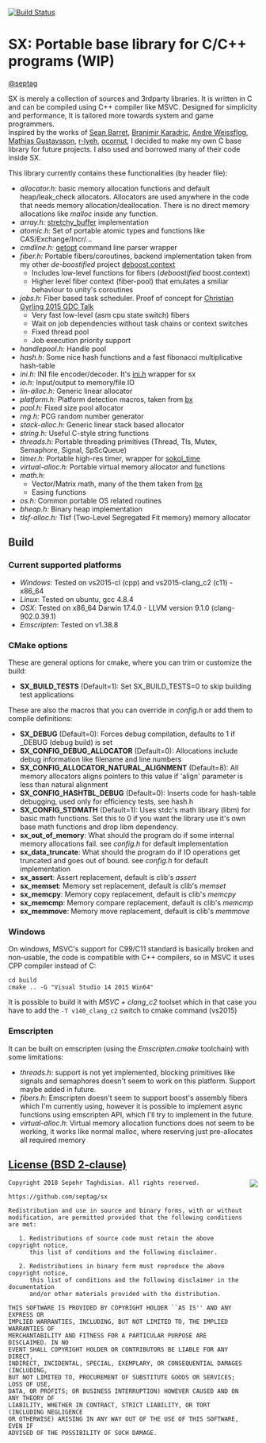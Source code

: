 [![Build Status](https://travis-ci.org/septag/sx.svg?branch=master)](https://travis-ci.org/septag/sx)

# SX: Portable base library for C/C++ programs (WIP)
[@septag](https://twitter.com/septagh)

SX is merely a collection of sources and 3rdparty libraries. It is written in C and can be compiled using C++ compiler like MSVC. 
Designed for simplicity and performance, It is tailored more towards system and game programmers.  
Inspired by the works of [Sean Barret](https://github.com/nothings), [Branimir Karadric](https://github.com/bkaradzic), [Andre Weissflog](https://github.com/floooh), [Mathias Gustavsson](https://github.com/mattiasgustavsson), [r-lyeh](https://github.com/r-lyeh), [ocornut](https://github.com/ocornut), I decided to make my own C base library for future projects. I also used and borrowed many of their code inside SX.

This library currently contains these functionalities (by header file):

- *allocator.h:* basic memory allocation functions and default heap/leak_check allocators. Allocators are used anywhere in the code that needs memory allocation/deallocation. There is no direct memory allocations like _malloc_ inside any function.
- *array.h:* [stretchy_buffer](https://github.com/nothings/stb/blob/master/stretchy_buffer.h) implementation
- *atomic.h:* Set of portable atomic types and functions like CAS/Exchange/Incr/...
- *cmdline.h:* [getopt](https://github.com/wc-duck/getopt) command line parser wrapper
- *fiber.h:* Portable fibers/coroutines, backend implementation taken from my other _de-boostified_ project [deboost.context](https://github.com/septag/deboost.context)
	- Includes low-level functions for fibers (_deboostified_ boost.context)
	- Higher level fiber context (fiber-pool) that emulates a smiliar behaviour to unity's coroutines
- *jobs.h:* Fiber based task scheduler. Proof of concept for [Christian Gyrling 2015 GDC Talk](http://gdcvault.com/play/1022186/Parallelizing-the-Naughty-Dog-Engine)
	- Very fast low-level (asm cpu state switch) fibers
	- Wait on job dependencies without task chains or context switches
	- Fixed thread pool
	- Job execution priority support
- *handlepool.h:* Handle pool
- *hash.h:*  Some nice hash functions and a fast fibonacci multiplicative hash-table
- *ini.h:* INI file encoder/decoder. It's [ini.h](https://github.com/mattiasgustavsson/libs/blob/master/ini.h) wrapper for sx
- *io.h:* Input/output to memory/file IO
- *lin-alloc.h:* Generic linear allocator
- *platform.h:* Platform detection macros, taken from [bx](https://github.com/bkaradzic/bx)
- *pool.h:* Fixed size pool allocator
- *rng.h:* PCG random number generator
- *stack-alloc.h:* Generic linear stack based allocator
- *string.h:* Useful C-style string functions
- *threads.h:* Portable threading primitives (Thread, Tls, Mutex, Semaphore, Signal, SpScQueue)
- *timer.h:* Portable high-res timer, wrapper for [sokol_time](https://github.com/floooh/sokol)
- *virtual-alloc.h:* Portable virtual memory allocator and functions
- *math.h:* 
	- Vector/Matrix math, many of the them taken from [bx](https://github.com/bkaradzic/bx)
	- Easing functions
- *os.h:* Common portable OS related routines
- *bheap.h:* Binary heap implementation
- *tlsf-alloc.h:* Tlsf (Two-Level Segregated Fit memory) memory allocator

## Build
### Current supported platforms

- *Windows*: Tested on vs2015-cl (cpp) and vs2015-clang_c2 (c11) - x86_64
- *Linux*: Tested on ubuntu, gcc 4.8.4
- *OSX*: Tested on x86_64 Darwin 17.4.0 - LLVM version 9.1.0 (clang-902.0.39.1)
- *Emscripten*: Tested on v1.38.8

### CMake options

These are general options for cmake, where you can trim or customize the build:  

- **SX_BUILD_TESTS** (Default=1): Set SX_BUILD_TESTS=0 to skip building test applications

These are also the macros that you can override in _config.h_ or add them to compile definitions:

- **SX_DEBUG** (Default=0): Forces debug compilation, defaults to 1 if _DEBUG (debug build) is set
- **SX_CONFIG_DEBUG_ALLOCATOR** (Default=0): Allocations include debug information like filename and line numbers
- **SX_CONFIG_ALLOCATOR_NATURAL_ALIGNMENT** (Default=8): All memory allocators aligns pointers to this value if 'align' parameter is less than natural alignment
- **SX_CONFIG_HASHTBL_DEBUG** (Default=0): Inserts code for hash-table debugging, used only for efficiency tests, see hash.h
- **SX_CONFIG_STDMATH** (Default=1): Uses stdc's math library (libm) for basic math functions. Set this to 0 if you want the library use it's own base math functions and drop libm dependency.
- **sx_out_of_memory**: What should the program do if some internal memory allocations fail. see _config.h_ for default implementation
- **sx_data_truncate**: What should the program do if IO operations get truncated and goes out of bound. see _config.h_ for default implementation
- **sx_assert**: Assert replacement, default is clib's _assert_
- **sx_memset**: Memory set replacement, default is clib's _memset_
- **sx_memcpy**: Memory copy replacement, default is clib's _memcpy_
- **sx_memcmp**: Memory compare replacement, default is clib's _memcmp_
- **sx_memmove**: Memory move replacement, default is clib's _memmove_

### Windows
On windows, MSVC's support for C99/C11 standard is basically broken and non-usable, the code is compatible with C++ compilers, so in MSVC it uses CPP compiler instead of C:
```
cd build
cmake .. -G "Visual Studio 14 2015 Win64"
```

It is possible to build it with *MSVC + clang_c2* toolset which in that case you have to add the ```-T v140_clang_c2``` switch to cmake command (vs2015)

### Emscripten

It can be built on emscripten (using the _Emscripten.cmake_ toolchain) with some limitations:

- _threads.h_: support is not yet implemented, blocking primitives like signals and semaphores doesn't seem to work on this platform. Support maybe added in future.
- _fibers.h_: Emscripten doesn't seem to support boost's assembly fibers which I'm currently using, however it is possible to implement async functions using emscripten API, which I'll try to implement in the future.
- _virtual-alloc.h_: Virtual memory allocation functions does not seem to be working, it works like normal malloc, where reserving just pre-allocates all required memory


[License (BSD 2-clause)](https://github.com/septag/sx/blob/master/LICENSE)
--------------------------------------------------------------------------

<a href="http://opensource.org/licenses/BSD-2-Clause" target="_blank">
<img align="right" src="http://opensource.org/trademarks/opensource/OSI-Approved-License-100x137.png">
</a>

	Copyright 2018 Sepehr Taghdisian. All rights reserved.
	
	https://github.com/septag/sx
	
	Redistribution and use in source and binary forms, with or without
	modification, are permitted provided that the following conditions are met:
	
	   1. Redistributions of source code must retain the above copyright notice,
	      this list of conditions and the following disclaimer.
	
	   2. Redistributions in binary form must reproduce the above copyright notice,
	      this list of conditions and the following disclaimer in the documentation
	      and/or other materials provided with the distribution.
	
	THIS SOFTWARE IS PROVIDED BY COPYRIGHT HOLDER ``AS IS'' AND ANY EXPRESS OR
	IMPLIED WARRANTIES, INCLUDING, BUT NOT LIMITED TO, THE IMPLIED WARRANTIES OF
	MERCHANTABILITY AND FITNESS FOR A PARTICULAR PURPOSE ARE DISCLAIMED. IN NO
	EVENT SHALL COPYRIGHT HOLDER OR CONTRIBUTORS BE LIABLE FOR ANY DIRECT,
	INDIRECT, INCIDENTAL, SPECIAL, EXEMPLARY, OR CONSEQUENTIAL DAMAGES (INCLUDING,
	BUT NOT LIMITED TO, PROCUREMENT OF SUBSTITUTE GOODS OR SERVICES; LOSS OF USE,
	DATA, OR PROFITS; OR BUSINESS INTERRUPTION) HOWEVER CAUSED AND ON ANY THEORY OF
	LIABILITY, WHETHER IN CONTRACT, STRICT LIABILITY, OR TORT (INCLUDING NEGLIGENCE
	OR OTHERWISE) ARISING IN ANY WAY OUT OF THE USE OF THIS SOFTWARE, EVEN IF
	ADVISED OF THE POSSIBILITY OF SUCH DAMAGE.
